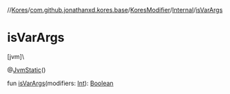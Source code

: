 //[Kores](../../../../index.md)/[com.github.jonathanxd.kores.base](../../index.md)/[KoresModifier](../index.md)/[Internal](index.md)/[isVarArgs](is-var-args.md)

# isVarArgs

[jvm]\

@[JvmStatic](https://kotlinlang.org/api/latest/jvm/stdlib/kotlin.jvm/-jvm-static/index.html)()

fun [isVarArgs](is-var-args.md)(modifiers: [Int](https://kotlinlang.org/api/latest/jvm/stdlib/kotlin/-int/index.html)): [Boolean](https://kotlinlang.org/api/latest/jvm/stdlib/kotlin/-boolean/index.html)
